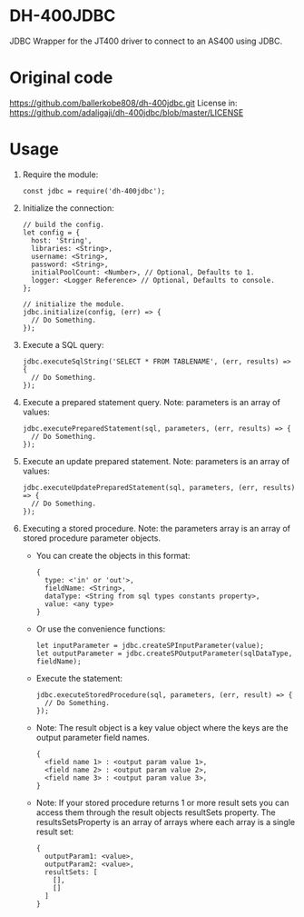DH-400JDBC
===========

JDBC Wrapper for the JT400 driver to connect to an AS400 using JDBC.


Original code
=============

https://github.com/ballerkobe808/dh-400jdbc.git
License in: https://github.com/adaligaji/dh-400jdbc/blob/master/LICENSE


Usage
=============

1. Require the module:

    ```
    const jdbc = require('dh-400jdbc');
    ``` 

2. Initialize the connection:
    ```
    // build the config.
    let config = {
      host: 'String',
      libraries: <String>,
      username: <String>,
      password: <String>,
      initialPoolCount: <Number>, // Optional, Defaults to 1.
      logger: <Logger Reference> // Optional, Defaults to console.
    };
   
    // initialize the module.
    jdbc.initialize(config, (err) => {
      // Do Something.
    });
    ```
   
3. Execute a SQL query:
    ```
    jdbc.executeSqlString('SELECT * FROM TABLENAME', (err, results) => {
      // Do Something.
    });
    ````
   
4. Execute a prepared statement query. Note: parameters is an array of values:
    ```
    jdbc.executePreparedStatement(sql, parameters, (err, results) => {
      // Do Something.
    });
    ```
   
5. Execute an update prepared statement. Note: parameters is an array of values:
    ```
    jdbc.executeUpdatePreparedStatement(sql, parameters, (err, results) => {
      // Do Something.
    });
    ```
   
6. Executing a stored procedure. Note: the parameters array is an array of stored procedure parameter objects.
    
    - You can create the objects in this format:
        ```
        {
          type: <'in' or 'out'>,
          fieldName: <String>,
          dataType: <String from sql types constants property>,
          value: <any type>
        }
        ```
   
    - Or use the convenience functions:
        ```
        let inputParameter = jdbc.createSPInputParameter(value);
        let outputParameter = jdbc.createSPOutputParameter(sqlDataType, fieldName);
        ```
   
    - Execute the statement:
        ```
        jdbc.executeStoredProcedure(sql, parameters, (err, result) => {
          // Do Something.
        });
        ```
  
    - Note: The result object is a key value object where the keys are the output parameter field names.
        ```
        {
          <field name 1> : <output param value 1>,
          <field name 2> : <output param value 2>,
          <field name 3> : <output param value 3>,
        }
        ```
      
    - Note: If your stored procedure returns 1 or more result sets you can access them through the result objects resultSets property. The resultsSetsProperty is an array of arrays where each array is a single result set:
        ```
        {
          outputParam1: <value>,
          outputParam2: <value>,
          resultSets: [
            [],
            []
          ]
        }
        ```
